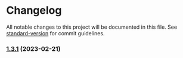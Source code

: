 # Changelog

All notable changes to this project will be documented in this file. See [standard-version](https://github.com/conventional-changelog/standard-version) for commit guidelines.

### [1.3.1](https://github.com/yunxuanc/huskyCommitLint/compare/release-20230221-v1.3.0...release-20230221-v1.3.1) (2023-02-21)
